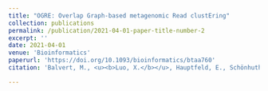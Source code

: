 ```yaml
---
title: "OGRE: Overlap Graph-based metagenomic Read clustEring"
collection: publications
permalink: /publication/2021-04-01-paper-title-number-2
excerpt: ''
date: 2021-04-01
venue: 'Bioinformatics'
paperurl: 'https://doi.org/10.1093/bioinformatics/btaa760'
citation: 'Balvert, M., <u><b>Luo, X.</b></u>, Hauptfeld, E., Schönhuth, A., and Dutilh, B.E. (2021). &quot;OGRE: Overlap Graph-based metagenomic Read clustEring.&quot; <i> Bioinformatics</i>. 37(905-912).'

---
```


